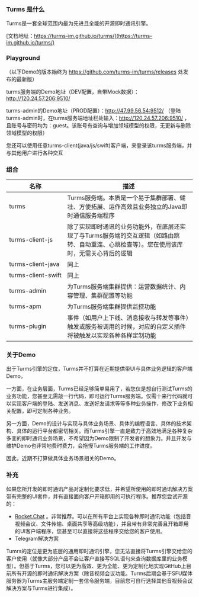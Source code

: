 ### Turms 是什么

Turms是一套全球范围内最为先进且全能的开源即时通讯引擎。

[文档地址：https://turms-im.github.io/turms/](https://turms-im.github.io/turms/)

### Playground

（以下Demo的版本始终为 https://github.com/turms-im/turms/releases 处发布的最新版）

turms服务端的Demo地址（DEV配置，自带Mock数据）：http://120.24.57.206:9510/

turms-admin的Demo地址（PROD配置）：http://47.99.56.54:9512/
（登陆turms-admin时，在turms服务端地址栏处输入：http://120.24.57.206:9510/ ，且账号与密码均为：guest。该账号有查询与增加领域模型的权限，无更新与删除领域模型的权限）

您还可以使用任意turms-client(java/js/swift)客户端，来登录该turms服务端，并与其他用户进行各种交互

### 组合

| 名称                                                        | 描述                                                         |
| ----------------------------------------------------------- | ------------------------------------------------------------ |
| <span style="white-space:nowrap;">turms</span>              | Turms服务端。本质是一个易于集群部署、健壮、方便拓展、运作高效且业务独立的Java即时通信服务端程序 |
| <span style="white-space:nowrap;">turms-client-js</span>    | 除了实现即时通讯的业务功能外，在底层还实现了与Turms服务端的交互逻辑（如路由跳转、自动重连、心跳检查等）。您在使用该库时，无需关心背后的逻辑 |
| <span style="white-space:nowrap;">turms-client-java</span>  | 同上                                                         |
| <span style="white-space:nowrap;">turms-client-swift</span> | 同上                                                         |
| <span style="white-space:nowrap;">turms-admin</span>        | 为Turms服务端集群提供：运营数据统计、内容管理、集群配置等功能 |
| <span style="white-space:nowrap;">turms-apm</span>          | 为Turms服务端集群提供监控功能                                |
| <span style="white-space:nowrap;">turms-plugin</span>       | 事件（如用户上下线、消息接收与转发等事件）触发或服务被调用的时候，对应的自定义插件将被触发以实现各种各样定制功能 |

### 关于Demo

出于Turms引擎的定位，Turms并不打算在近期提供带UI与具体业务逻辑的客户端Demo。

一方面，在业务层面，Turms已经足够简单易用了，若您仅是想自行测试Turms的业务功能，您甚至无需敲一行代码，即可运行Turms服务端。仅需十来行代码就可以实现客户端的登陆、发送消息、发送好友请求等等多种业务操作，修改下业务相关配置，即可定制各种业务。

另一方面，Demo的设计与实现与具体业务场景、具体的编程语言、具体的技术架构、具体的运行平台都密切相关。而Turms引擎一直是致力于高效地满足各种复杂多变的即时通讯业务场景，不希望因为Demo限制了开发者的想象力。并且开发与维护Demo也非常地费时费力，会拖慢Turms服务端的工作进度。

因此，近期不打算做具体业务场景相关的Demo。

### 补充

如果您所开发的即时通讯产品对定制化要求低，并希望所使用的即时通讯解决方案带有完整的UI套件，并有直接面向客户开箱即用的可执行程序。推荐您尝试开源的：

* [Rocket.Chat](https://github.com/RocketChat/Rocket.Chat) 。非常推荐。可以在所有平台上实现各种即时通讯功能（包括音视频会议、文件传输、桌面共享等高级功能），并且带有非常完善且开箱即用的UI客户端程序，您甚至可以直接将这些程序交给您的客户使用。
* Telegram解决方案

Tumrs的定位是更为底层的通用即时通讯引擎，您无法直接将Turms引擎交给您的客户使用（就像大部分产品不会让客户直接写SQL语句来查询数据库里的业务模型）。但基于Turms，您可以更为高效、更为全能、更为定制化地实现GitHub上目前所有开源的即时通讯解决方案（除音视频会议功能。Turms后期会基于SFU媒体服务器为Turms主服务端定制一套信令服务端，目前您可自行选择其他音视频会议解决方案与Turms进行集成）。